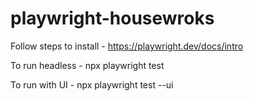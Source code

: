 # playwright-housewroks

Follow steps to install - https://playwright.dev/docs/intro


To run headless - npx playwright test


To run with UI  - npx playwright test --ui
